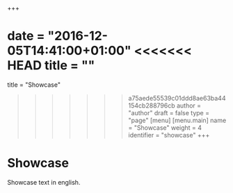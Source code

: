 +++

date = "2016-12-05T14:41:00+01:00"
<<<<<<< HEAD
title = ""
=======
title = "Showcase"
>>>>>>> a75aede55539c01ddd8ae63ba44154cb288796cb
author = "author"
draft = false
type = "page"
[menu]
     [menu.main]
        name = "Showcase"
        weight = 4
        identifier = "showcase"
+++

# Showcase

Showcase text in english.
